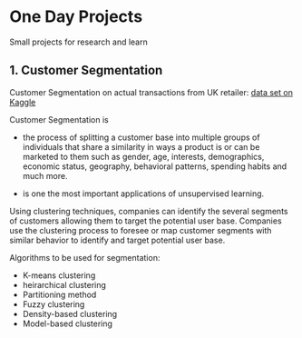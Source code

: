 # One Day Projects
Small projects for research and learn

## 1. Customer Segmentation
Customer Segmentation on actual transactions from UK retailer: [data set on Kaggle](https://www.kaggle.com/carrie1/ecommerce-data)

Customer Segmentation is 
- the process of splitting a customer base into multiple groups of individuals that share a similarity in ways a product is or can be marketed to them such as gender, age, interests, demographics, economic status, geography, behavioral patterns, spending habits and much more.

- is one the most important applications of unsupervised learning. 


Using clustering techniques, companies can identify the several segments of customers allowing them to target the potential user base. Companies use the clustering process to foresee or map customer segments with similar behavior to identify and target potential user base.


Algorithms to be used for segmentation:
* K-means clustering 
* heirarchical clustering
* Partitioning method
* Fuzzy clustering
* Density-based clustering
* Model-based clustering
